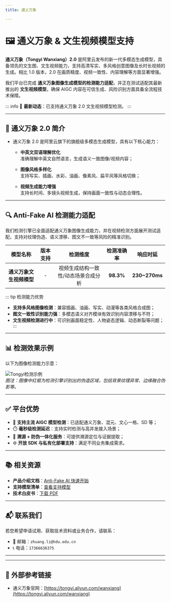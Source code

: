 ```yaml
---
title: 通义万象

---
```


# 🖼️ 通义万象 & 文生视频模型支持

**通义万象（Tongyi Wanxiang）2.0** 是阿里云发布的新一代多模态生成模型，具备领先的文生图、文生视频能力，支持高清写实、多风格创意图像及长时长视频的生成。相比 1.0 版本，2.0 在画质精度、视频一致性、内容理解等方面显著增强。

我们平台已完成 **通义万象图像生成模型的检测能力适配**，并正在测试适配其最新推出的 **文生视频模型**，确保 AIGC 内容在可信生成、风险识别方面具备全流程技术保障。

::: info
📢 **最新动态**：已支持通义万象 2.0 文生视频模型检测。
:::

---

## 🌟 通义万象 2.0 简介

- 通义万象 2.0 是阿里云旗下的旗舰级多模态生成模型，具有以下核心能力：

  -  **中英文双语理解优化**  
    准确理解中英文自然语言，生成语义一致图像/视频内容；

  -  **图像风格多样化**  
    支持写实、插画、水彩、油画、像素风、扁平风等风格切换；

  - **视频生成能力增强**  
    支持长时间、多镜头视频生成，保持画面一致性与动态合理性。

---

## 🔍 Anti-Fake AI 检测能力适配

我们检测引擎已全面适配通义万象图像生成能力，并在视频检测方面展开测试适配，支持对纹理伪造、语义漂移、图文不一致等风险的精准识别。

|           模型名称           |  版本支持  |              检测维度               | 检测准确率 |     响应时延      |
| :--------------------------: | :--------: | :---------------------------------: | :--------: | :---------------: |
| **通义万象文生视频模型** | - | 视频生成结构一致性/动态场景合成分析 |   **98.3%**   | **230~270ms** |

::: tip 检测能力优势

- **支持多风格图像检测**：兼容插画、油画、写实、动漫等各类风格合成图；
- **图文一致性识别能力强**：多模态语义对齐模块有效识别内容漂移与不符；
- **文生视频检测进行中**：可识别画面稳定性、人物姿态逻辑、动态断裂等问题；
  :::

---

## 📊 检测效果示例

以下为图像检测能力示意：

![Tongyi检测示例](https://yourdomain.com/assets/tongyi-detect-example.jpg)  
*图注：图像中红框为检测引擎识别出的伪造区域，包括背景纹理异常、边缘融合伪影等。*

---

## ✅ 平台优势

- 🚀 **支持主流 AIGC 模型检测**：已适配通义万象、混元、文心一格、SD 等；
- ⏱️ **毫秒级检测延迟**：支持实时检测与高并发接入场景；
- 🔐 **溯源 + 防伪一体化服务**：可提供溯源定位与证据提取；
- ⚙️ **开放 SDK 与私有化部署支持**：满足不同业务集成需求。

---

## 📚 相关资源

- **产品介绍文档**：[Anti-Fake AI 快速开始](../quick_start/brief.md)
- **支持模型清单**：[查看支持模型](./overview.md)
- **技术白皮书**：[下载 PDF](https://yourdomain.com/whitepaper.pdf)

---

## 📬 联系我们

若您希望申请试用、获取技术资料或业务合作，请联系：

- 📧 邮箱：`zhuang.li@hdu.edu.cn`   
- 📞 电话：`17366636375`

---
---

## 🔗 外部参考链接

- 通义万象官网：[https://tongyi.aliyun.com/wanxiang](https://tongyi.aliyun.com/wanxiang)

